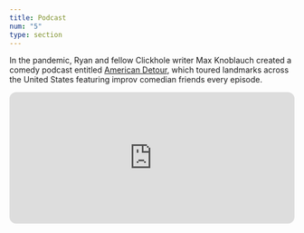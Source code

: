 ```yaml
---
title: Podcast
num: "5"
type: section
---
```

In the pandemic, Ryan and fellow Clickhole writer Max Knoblauch created a comedy podcast entitled [American Detour](https://open.spotify.com/show/4VQfiaej3jx7MoodhA6q8U?si=6ea1aec8ae684e28), which toured landmarks across the United States featuring improv comedian friends every episode.

<iframe style="border-radius:12px" src="https://open.spotify.com/embed/episode/5AZsPfGagCzymmM8O4vSSH?utm_source=generator&theme=0" width="100%" height="232" frameBorder="0" allowfullscreen="" allow="autoplay; clipboard-write; encrypted-media; fullscreen; picture-in-picture"></iframe>